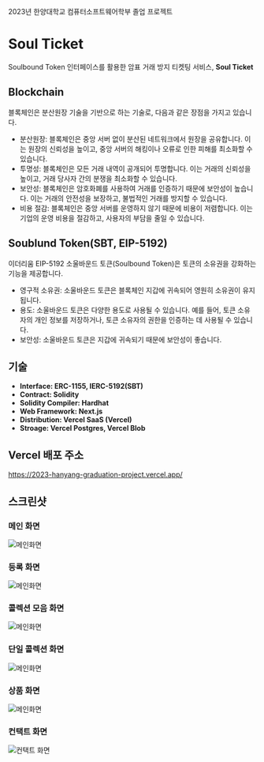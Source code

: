 2023년 한양대학교 컴퓨터소프트웨어학부 졸업 프로젝트

# Soul Ticket
Soulbound Token 인터페이스를 활용한 암표 거래 방지 티켓팅 서비스, **Soul Ticket**

## Blockchain
블록체인은 분산원장 기술을 기반으로 하는 기술로, 다음과 같은 장점을 가지고 있습니다.

- 분산원장: 블록체인은 중앙 서버 없이 분산된 네트워크에서 원장을 공유합니다. 이는 원장의 신뢰성을 높이고, 중앙 서버의 해킹이나 오류로 인한 피해를 최소화할 수 있습니다.
- 투명성: 블록체인은 모든 거래 내역이 공개되어 투명합니다. 이는 거래의 신뢰성을 높이고, 거래 당사자 간의 분쟁을 최소화할 수 있습니다.
- 보안성: 블록체인은 암호화폐를 사용하여 거래를 인증하기 때문에 보안성이 높습니다. 이는 거래의 안전성을 보장하고, 불법적인 거래를 방지할 수 있습니다.
- 비용 절감: 블록체인은 중앙 서버를 운영하지 않기 때문에 비용이 저렴합니다. 이는 기업의 운영 비용을 절감하고, 사용자의 부담을 줄일 수 있습니다.

## Soublund Token(SBT, EIP-5192)
이더리움 EIP-5192 소울바운드 토큰(Soulbound Token)은 토큰의 소유권을 강화하는 기능을 제공합니다.
- 영구적 소유권: 소울바운드 토큰은 블록체인 지갑에 귀속되어 영원히 소유권이 유지됩니다.
- 용도: 소울바운드 토큰은 다양한 용도로 사용될 수 있습니다. 예를 들어, 토큰 소유자의 개인 정보를 저장하거나, 토큰 소유자의 권한을 인증하는 데 사용될 수 있습니다.
- 보안성: 소울바운드 토큰은 지갑에 귀속되기 때문에 보안성이 좋습니다.

## 기술
- **Interface: ERC-1155, IERC-5192(SBT)**
- **Contract: Solidity**
- **Solidity Compiler: Hardhat**
- **Web Framework: Next.js**
- **Distribution: Vercel SaaS (Vercel)**
- **Stroage: Vercel Postgres, Vercel Blob**

## Vercel 배포 주소
https://2023-hanyang-graduation-project.vercel.app/

## 스크린샷

### 메인 화면
![메인화면](https://github.com/2023HanyangGraduationProject/web/assets/26588950/fdfe1cf0-2234-45c0-adb9-b0ef139b0489)

### 등록 화면
![메인화면](https://github.com/2023HanyangGraduationProject/web/assets/26588950/975bd71b-fb9d-48a0-9cd2-47c2ba8fb7c3)

### 콜렉션 모음 화면
![메인화면](https://github.com/2023HanyangGraduationProject/web/assets/26588950/06c8a6f0-15ec-4118-93f2-3642e9bb02b3)

### 단일 콜렉션 화면
![메인화면](https://github.com/2023HanyangGraduationProject/web/assets/26588950/71fd4522-8375-4185-9c3e-c7d98a71023e)

### 상품 화면
![메인화면](https://github.com/2023HanyangGraduationProject/web/assets/26588950/aaa832fa-c25b-4548-aa47-b281972dde0f)

### 컨택트 화면
![컨택트 화면](https://github.com/2023HanyangGraduationProject/web/assets/26588950/5ef706a1-bcbf-42a6-859d-42d1dad1c9b0)
